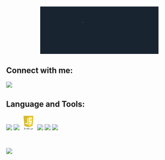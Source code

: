 <p align="center"><a href="#"><img src="https://github.com/Deepangshi/Deepangshi/blob/main/ezgif-1-8e97cdf3d2.gif" width="320"/></a></p>




## Connect with me:
<p align="left">
<a href="https://www.linkedin.com/in/deepangshi-saha-258942203?lipi=urn%3Ali%3Apage%3Ad_flagship3_profile_view_base_contact_details%3BNWyvov0TQWChNgqvKXf7yg%3D%3D" target="_blank"> <img src="https://img.icons8.com/color/48/000000/linkedin.png" width="40"/></a>
</p>


## Language and Tools:
<p align="left"> 
<a href="https://www.python.org/" target="_blank"> <img src="https://img.icons8.com/color/48/000000/python.png" width="40"/></a>
<a href="https://docs.djangoproject.com/en/4.0/" target="_blank"> <img src="https://img.icons8.com/color/48/000000/django.png" width="40"/></a>  
<a href="https://www.javascript.com/" target="_blank"> <img src="https://github.com/Deepangshi/Deepangshi/blob/main/javascript_logo.png" width="40"/></a>
<a href="https://developer.mozilla.org/en-US/docs/Web/HTML" target="_blank"> <img src="https://img.icons8.com/color/48/000000/html-5.png" width="40"/></a> 
<a href="https://developer.mozilla.org/en-US/docs/Web/CSS" target="_blank"> <img src="https://img.icons8.com/color/48/000000/css3.png" width="40"/></a>
<a href="https://git-scm.com/" target="_blank"> <img src="https://img.icons8.com/color/48/000000/git.png" width="40"/></a>


</p>




<br/>




<p align="left"> <img src="https://komarev.com/ghpvc/?username=deepangshi&style=plastic"> </p>



